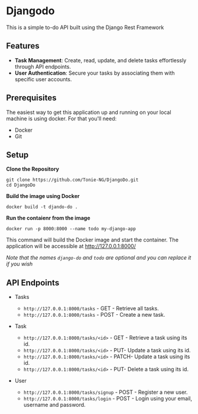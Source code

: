 # Djangodo

This is a simple to-do API built using the Django Rest Framework

## Features

- **Task Management**: Create, read, update, and delete tasks effortlessly through API endpoints.
- **User Authentication**: Secure your tasks by associating them with specific user accounts.

## Prerequisites

The easiest way to get this application up and running on your local machine is using docker. For that you'll need:

- Docker
- Git

## Setup

**Clone the Repository**

```
git clone https://github.com/Tonie-NG/DjangoDo.git
cd DjangoDo
```

**Build the image using Docker**

```
docker build -t djando-do .
```

**Run the contaienr from the image**

```
docker run -p 8000:8000 --name todo my-django-app
```

This command will build the Docker image and start the container. The application will be accessible at http://127.0.0.1:8000/

_Note that the names `django-do` and `todo` are optional and you can replace it if you wish_

## API Endpoints

- Tasks

  - `http://127.0.0.1:8000/tasks` - GET - Retrieve all tasks.
  - `http://127.0.0.1:8000/tasks` - POST - Create a new task.

- Task

  - `http://127.0.0.1:8000/tasks/<id>` - GET - Retrieve a task using its id.
  - `http://127.0.0.1:8000/tasks/<id>` - PUT- Update a task using its id.
  - `http://127.0.0.1:8000/tasks/<id>` - PATCH- Update a task using its id.
  - `http://127.0.0.1:8000/tasks/<id>` - PUT- Delete a task using its id.

- User
  - `http://127.0.0.1:8000/tasks/signup` - POST - Register a new user.
  - `http://127.0.0.1:8000/tasks/login` - POST - Login using your email, username and password.
